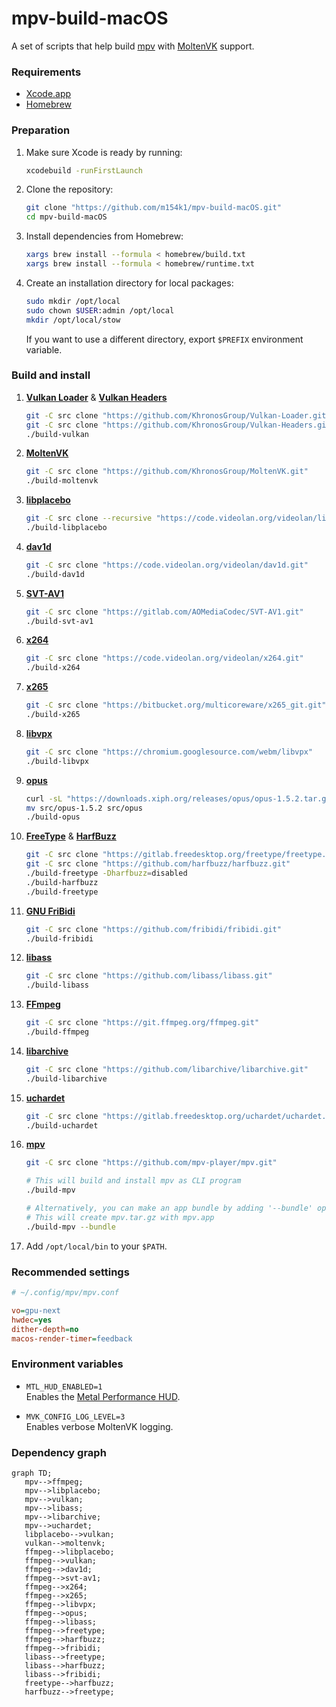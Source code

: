 # mpv-build-macOS
A set of scripts that help build [mpv](https://mpv.io) with [MoltenVK](https://github.com/KhronosGroup/MoltenVK) support.  

### Requirements
- [Xcode.app](https://developer.apple.com/xcode/)
- [Homebrew](https://brew.sh)

### Preparation
1. Make sure Xcode is ready by running:  

   ```sh
   xcodebuild -runFirstLaunch
   ```

2. Clone the repository:  

   ```sh
   git clone "https://github.com/m154k1/mpv-build-macOS.git"
   cd mpv-build-macOS
   ```

3. Install dependencies from Homebrew:  

   ```sh
   xargs brew install --formula < homebrew/build.txt
   xargs brew install --formula < homebrew/runtime.txt
   ```

4. Create an installation directory for local packages:  

   ```sh
   sudo mkdir /opt/local
   sudo chown $USER:admin /opt/local
   mkdir /opt/local/stow
   ```

   If you want to use a different directory, export `$PREFIX` environment variable.

### Build and install
1. [**Vulkan Loader**](https://github.com/KhronosGroup/Vulkan-Loader) & [**Vulkan Headers**](https://github.com/KhronosGroup/Vulkan-Headers)  

   ```sh
   git -C src clone "https://github.com/KhronosGroup/Vulkan-Loader.git"
   git -C src clone "https://github.com/KhronosGroup/Vulkan-Headers.git"
   ./build-vulkan
   ```

2. [**MoltenVK**](https://github.com/KhronosGroup/MoltenVK)  

   ```sh
   git -C src clone "https://github.com/KhronosGroup/MoltenVK.git"
   ./build-moltenvk
   ```

3. [**libplacebo**](https://code.videolan.org/videolan/libplacebo)  

   ```sh
   git -C src clone --recursive "https://code.videolan.org/videolan/libplacebo.git"
   ./build-libplacebo
   ```

4. [**dav1d**](https://code.videolan.org/videolan/dav1d)  

   ```sh
   git -C src clone "https://code.videolan.org/videolan/dav1d.git"
   ./build-dav1d
   ```

5. [**SVT-AV1**](https://gitlab.com/AOMediaCodec/SVT-AV1)  

   ```sh
   git -C src clone "https://gitlab.com/AOMediaCodec/SVT-AV1.git"
   ./build-svt-av1
   ```

6. [**x264**](https://code.videolan.org/videolan/x264)  

   ```sh
   git -C src clone "https://code.videolan.org/videolan/x264.git"
   ./build-x264
   ```

7. [**x265**](https://bitbucket.org/multicoreware/x265_git/src/master/)  

   ```sh
   git -C src clone "https://bitbucket.org/multicoreware/x265_git.git"
   ./build-x265
   ```

8. [**libvpx**](https://chromium.googlesource.com/webm/libvpx)  

   ```sh
   git -C src clone "https://chromium.googlesource.com/webm/libvpx"
   ./build-libvpx
   ```

9. [**opus**](https://chromium.googlesource.com/webm/libvpx)  

   ```sh
   curl -sL "https://downloads.xiph.org/releases/opus/opus-1.5.2.tar.gz" | tar -xvC src -
   mv src/opus-1.5.2 src/opus
   ./build-opus
   ```

10. [**FreeType**](https://gitlab.freedesktop.org/freetype/freetype) & [**HarfBuzz**](https://github.com/harfbuzz/harfbuzz)  

    ```sh
    git -C src clone "https://gitlab.freedesktop.org/freetype/freetype.git"
    git -C src clone "https://github.com/harfbuzz/harfbuzz.git"
    ./build-freetype -Dharfbuzz=disabled
    ./build-harfbuzz
    ./build-freetype
    ```

11. [**GNU FriBidi**](https://github.com/fribidi/fribidi)  

    ```sh
    git -C src clone "https://github.com/fribidi/fribidi.git"
    ./build-fribidi
    ```

12. [**libass**](https://github.com/libass/libass)  

    ```sh
    git -C src clone "https://github.com/libass/libass.git"
    ./build-libass
    ```

13. [**FFmpeg**](https://git.ffmpeg.org/ffmpeg.git)  

    ```sh
    git -C src clone "https://git.ffmpeg.org/ffmpeg.git"
    ./build-ffmpeg
    ```

14. [**libarchive**](https://github.com/libarchive/libarchive)  

    ```sh
    git -C src clone "https://github.com/libarchive/libarchive.git"
    ./build-libarchive
    ```

15. [**uchardet**](https://gitlab.freedesktop.org/uchardet/uchardet)  

    ```sh
    git -C src clone "https://gitlab.freedesktop.org/uchardet/uchardet.git"
    ./build-uchardet
    ```

16. [**mpv**](https://github.com/mpv-player/mpv)  

    ```sh
    git -C src clone "https://github.com/mpv-player/mpv.git"

    # This will build and install mpv as CLI program
    ./build-mpv

    # Alternatively, you can make an app bundle by adding '--bundle' option
    # This will create mpv.tar.gz with mpv.app
    ./build-mpv --bundle
    ```

17. Add `/opt/local/bin` to your `$PATH`.

### Recommended settings

```cfg
# ~/.config/mpv/mpv.conf

vo=gpu-next
hwdec=yes
dither-depth=no
macos-render-timer=feedback
```

### Environment variables

- `MTL_HUD_ENABLED=1`  
  Enables the [Metal Performance HUD](https://developer.apple.com/documentation/xcode/monitoring-your-metal-apps-graphics-performance).  

- `MVK_CONFIG_LOG_LEVEL=3`  
  Enables verbose MoltenVK logging.  

### Dependency graph

```mermaid
graph TD;
   mpv-->ffmpeg;
   mpv-->libplacebo;
   mpv-->vulkan;
   mpv-->libass;
   mpv-->libarchive;
   mpv-->uchardet;
   libplacebo-->vulkan;
   vulkan-->moltenvk;
   ffmpeg-->libplacebo;
   ffmpeg-->vulkan;
   ffmpeg-->dav1d;
   ffmpeg-->svt-av1;
   ffmpeg-->x264;
   ffmpeg-->x265;
   ffmpeg-->libvpx;
   ffmpeg-->opus;
   ffmpeg-->libass;
   ffmpeg-->freetype;
   ffmpeg-->harfbuzz;
   ffmpeg-->fribidi;
   libass-->freetype;
   libass-->harfbuzz;
   libass-->fribidi;
   freetype-->harfbuzz;
   harfbuzz-->freetype;
```
